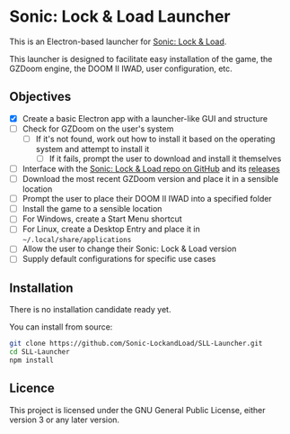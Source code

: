 # Sonic: Lock & Load Launcher

This is an Electron-based launcher for [Sonic: Lock & Load](https://sonic-lockandload.github.io).

This launcher is designed to facilitate easy installation of the game, the
GZDoom engine, the DOOM II IWAD, user configuration, etc.

## Objectives

+ [X] Create a basic Electron app with a launcher-like GUI and structure
+ [ ] Check for GZDoom on the user's system
  + [ ] If it's not found, work out how to install it based on the operating system and attempt to install it
    + [ ] If it fails, prompt the user to download and install it themselves
+ [ ] Interface with the [Sonic: Lock & Load repo on GitHub](https://github.com/Sonic-LockandLoad/Sonic-LockandLoad) and its [releases](https://github.com/Sonic-LockandLoad/Sonic-LockandLoad/releases)
+ [ ] Download the most recent GZDoom version and place it in a sensible location
+ [ ] Prompt the user to place their DOOM II IWAD into a specified folder
+ [ ] Install the game to a sensible location
+ [ ] For Windows, create a Start Menu shortcut
+ [ ] For Linux, create a Desktop Entry and place it in `~/.local/share/applications`
+ [ ] Allow the user to change their Sonic: Lock & Load version
+ [ ] Supply default configurations for specific use cases

## Installation

There is no installation candidate ready yet.

You can install from source:

```sh
git clone https://github.com/Sonic-LockandLoad/SLL-Launcher.git
cd SLL-Launcher
npm install
```

## Licence

This project is licensed under the GNU General Public License, either version 3
or any later version.
